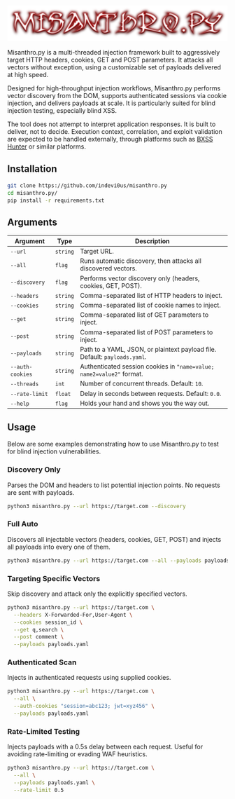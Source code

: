 ![Misanthropy Banner](assets/misanthro.py_banner.png)

Misanthro.py is a multi-threaded injection framework built to aggressively target HTTP headers, cookies, GET and POST parameters. It attacks all vectors without exception, using a customizable set of payloads delivered at high speed.

Designed for high-throughput injection workflows, Misanthro.py performs vector discovery from the DOM, supports authenticated sessions via cookie injection, and delivers payloads at scale. It is particularly suited for blind injection testing, especially blind XSS.

The tool does not attempt to interpret application responses. It is built to deliver, not to decide. Execution context, correlation, and exploit validation are expected to be handled externally, through platforms such as [BXSS Hunter](https://bxsshunter.com/) or similar platforms.

## Installation
```bash
git clone https://github.com/indevi0us/misanthro.py
cd misanthro.py/
pip install -r requirements.txt
```

## Arguments

| Argument             | Type      | Description                                                                 |
|----------------------|-----------|-----------------------------------------------------------------------------|
| `--url`              | `string`  | Target URL.                                                                |
| `--all`              | `flag`    | Runs automatic discovery, then attacks all discovered vectors.             |
| `--discovery`        | `flag`    | Performs vector discovery only (headers, cookies, GET, POST).              |
| `--headers`          | `string`  | Comma-separated list of HTTP headers to inject.                            |
| `--cookies`          | `string`  | Comma-separated list of cookie names to inject.                            |
| `--get`              | `string`  | Comma-separated list of GET parameters to inject.                          |
| `--post`             | `string`  | Comma-separated list of POST parameters to inject.                         |
| `--payloads`         | `string`  | Path to a YAML, JSON, or plaintext payload file. Default: `payloads.yaml`. |
| `--auth-cookies`     | `string`  | Authenticated session cookies in `"name=value; name2=value2"` format.      |
| `--threads`          | `int`     | Number of concurrent threads. Default: `10`.                               |
| `--rate-limit`       | `float`   | Delay in seconds between requests. Default: `0.0`.                         |
| `--help`             | `flag`    | Holds your hand and shows you the way out.                                 |


## Usage
Below are some examples demonstrating how to use Misanthro.py to test for blind injection vulnerabilities.

### Discovery Only
Parses the DOM and headers to list potential injection points. No requests are sent with payloads.
```bash
python3 misanthro.py --url https://target.com --discovery
```

### Full Auto
Discovers all injectable vectors (headers, cookies, GET, POST) and injects all payloads into every one of them.
```bash
python3 misanthro.py --url https://target.com --all --payloads payloads.yaml
```

### Targeting Specific Vectors
Skip discovery and attack only the explicitly specified vectors.
```bash
python3 misanthro.py --url https://target.com \
  --headers X-Forwarded-For,User-Agent \
  --cookies session_id \
  --get q,search \
  --post comment \
  --payloads payloads.yaml
```

### Authenticated Scan
Injects in authenticated requests using supplied cookies.
```bash
python3 misanthro.py --url https://target.com \
  --all \
  --auth-cookies "session=abc123; jwt=xyz456" \
  --payloads payloads.yaml
```

### Rate-Limited Testing
Injects payloads with a 0.5s delay between each request. Useful for avoiding rate-limiting or evading WAF heuristics.
```bash
python3 misanthro.py --url https://target.com \
  --all \
  --payloads payloads.yaml \
  --rate-limit 0.5
```
